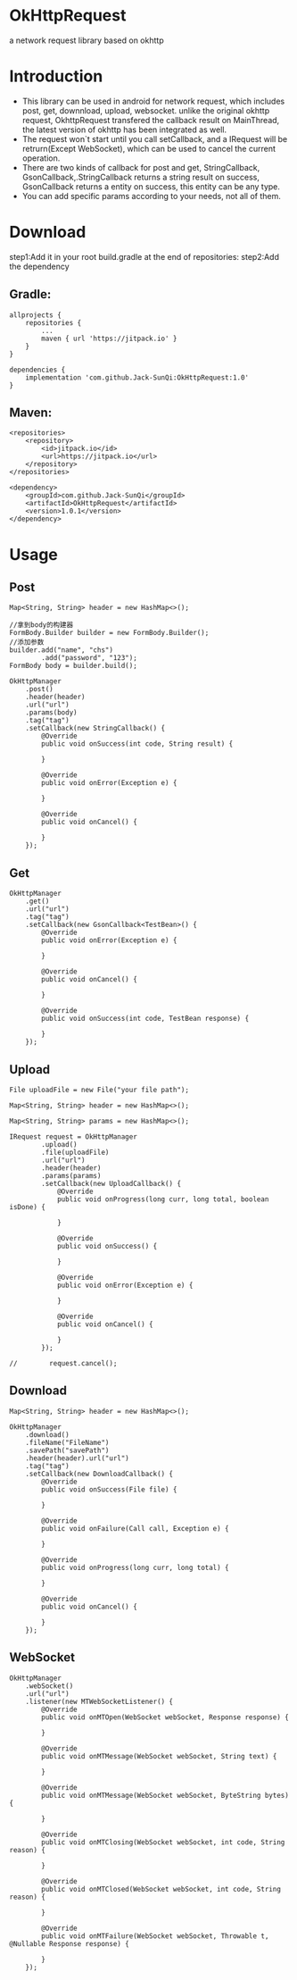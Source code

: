 # OkHttpRequest
a network request library based on okhttp

# Introduction
- This library can be used in android for network request, which includes post, get, downnload, upload, websocket. unlike the original okhttp request, OkhttpRequest transfered the callback result on MainThread, the latest version of okhttp has been integrated as well.
- The request won`t start until you call setCallback, and a IRequest will be retrurn(Except WebSocket), which can be used to cancel the current operation.
- There are two kinds of callback for post and get, StringCallback, GsonCallback,.StringCallback returns a string result on success, GsonCallback returns a entity on success, this entity can be any type.
- You can add specific params according to your needs, not all of them.

# Download
step1:Add it in your root build.gradle at the end of repositories:
step2:Add the dependency

## Gradle:
```
allprojects {
	repositories {
		...
		maven { url 'https://jitpack.io' }
	}
}
```
```
dependencies {
	implementation 'com.github.Jack-SunQi:OkHttpRequest:1.0'
}
```
## Maven:
```
<repositories>
	<repository>
	    <id>jitpack.io</id>
	    <url>https://jitpack.io</url>
	</repository>
</repositories>
```
```
<dependency>
    <groupId>com.github.Jack-SunQi</groupId>
    <artifactId>OkHttpRequest</artifactId>
    <version>1.0.1</version>
</dependency>
```
# Usage

## Post

```
Map<String, String> header = new HashMap<>();

//拿到body的构建器
FormBody.Builder builder = new FormBody.Builder();
//添加参数
builder.add("name", "chs")
		.add("password", "123");
FormBody body = builder.build();

OkHttpManager
	.post()
	.header(header)
	.url("url")
	.params(body)
	.tag("tag")
	.setCallback(new StringCallback() {
		@Override
		public void onSuccess(int code, String result) {

		}

		@Override
		public void onError(Exception e) {

		}

		@Override
		public void onCancel() {

		}
	});
```
## Get
```
OkHttpManager
	.get()
	.url("url")
	.tag("tag")
	.setCallback(new GsonCallback<TestBean>() {
		@Override
		public void onError(Exception e) {

		}

		@Override
		public void onCancel() {

		}

		@Override
		public void onSuccess(int code, TestBean response) {

		}
	});
```

## Upload 
```
File uploadFile = new File("your file path");

Map<String, String> header = new HashMap<>();

Map<String, String> params = new HashMap<>();

IRequest request = OkHttpManager
		.upload()
		.file(uploadFile)
		.url("url")
		.header(header)
		.params(params)
		.setCallback(new UploadCallback() {
			@Override
			public void onProgress(long curr, long total, boolean isDone) {

			}

			@Override
			public void onSuccess() {

			}

			@Override
			public void onError(Exception e) {

			}

			@Override
			public void onCancel() {

			}
		});

//        request.cancel(); 
```
## Download
```
Map<String, String> header = new HashMap<>();

OkHttpManager
	.download()
	.fileName("FileName")
	.savePath("savePath")
	.header(header).url("url")
	.tag("tag")
	.setCallback(new DownloadCallback() {
		@Override
		public void onSuccess(File file) {

		}

		@Override
		public void onFailure(Call call, Exception e) {

		}

		@Override
		public void onProgress(long curr, long total) {

		}

		@Override
		public void onCancel() {

		}
	});
```

## WebSocket
```
OkHttpManager
	.webSocket()
	.url("url")
	.listener(new MTWebSocketListener() {
		@Override
		public void onMTOpen(WebSocket webSocket, Response response) {

		}

		@Override
		public void onMTMessage(WebSocket webSocket, String text) {

		}

		@Override
		public void onMTMessage(WebSocket webSocket, ByteString bytes) {

		}

		@Override
		public void onMTClosing(WebSocket webSocket, int code, String reason) {

		}

		@Override
		public void onMTClosed(WebSocket webSocket, int code, String reason) {

		}

		@Override
		public void onMTFailure(WebSocket webSocket, Throwable t, @Nullable Response response) {

		}
	});
```
